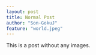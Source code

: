 ```yaml
---
layout: post
title: Normal Post
author: "Son-GokuJ"
feature: "world.jpeg"
---
```


This is a post without any images.
